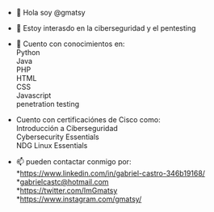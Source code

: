 - 👋 Hola soy @gmatsy
- 👀 Estoy interasdo en la ciberseguridad y el pentesting
- 🌱 Cuento con conocimientos en:<br>
  Python<br>
  Java<br>
  PHP<br>
  HTML<br>
  CSS<br>
  Javascript<br>
  penetration testing<br>
- Cuento con certificaciónes de Cisco como:<br>
  Introducción a Ciberseguridad<br>
  Cybersecurity Essentials<br>
  NDG Linux Essentials<br>

- 📫 pueden contactar conmigo por:<br>
*https://www.linkedin.com/in/gabriel-castro-346b19168/<br>
*gabrielcastc@hotmail.com<br>
*https://twitter.com/ImGmatsy <br>
*https://www.instagram.com/gmatsy/ <br>
<!---
gmatsy/gmatsy is a ✨ special ✨ repository because its `README.md` (this file) appears on your GitHub profile.
You can click the Preview link to take a look at your changes.
--->
